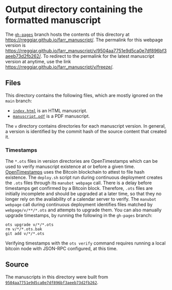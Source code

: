 # Output directory containing the formatted manuscript

The [`gh-pages`](https://github.com/rreggiar/farr_manuscript/tree/gh-pages) branch hosts the contents of this directory at <https://rreggiar.github.io/farr_manuscript/>.
The permalink for this webpage version is <https://rreggiar.github.io/farr_manuscript/v/9504aa7751e9d5ca0e7df896bf3aeeb73d2fb262/>.
To redirect to the permalink for the latest manuscript version at anytime, use the link <https://rreggiar.github.io/farr_manuscript/v/freeze/>.

## Files

This directory contains the following files, which are mostly ignored on the `main` branch:

+ [`index.html`](index.html) is an HTML manuscript.
+ [`manuscript.pdf`](manuscript.pdf) is a PDF manuscript.

The `v` directory contains directories for each manuscript version.
In general, a version is identified by the commit hash of the source content that created it.

### Timestamps

The `*.ots` files in version directories are OpenTimestamps which can be used to verify manuscript existence at or before a given time.
[OpenTimestamps](https://opentimestamps.org/) uses the Bitcoin blockchain to attest to file hash existence.
The `deploy.sh` script run during continuous deployment creates the `.ots` files through its `manubot webpage` call.
There is a delay before timestamps get confirmed by a Bitcoin block.
Therefore, `.ots` files are initially incomplete and should be upgraded at a later time, so that they no longer rely on the availability of a calendar server to verify.
The `manubot webpage` call during continuous deployment identifies files matched by `webpage/v/**/*.ots` and attempts to upgrade them.
You can also manually upgrade timestamps, by running the following in the `gh-pages` branch:

```shell
ots upgrade v/*/*.ots
rm v/*/*.ots.bak
git add v/*/*.ots
```

Verifying timestamps with the `ots verify` command requires running a local bitcoin node with JSON-RPC configured, at this time.

## Source

The manuscripts in this directory were built from
[`9504aa7751e9d5ca0e7df896bf3aeeb73d2fb262`](https://github.com/rreggiar/farr_manuscript/commit/9504aa7751e9d5ca0e7df896bf3aeeb73d2fb262).
